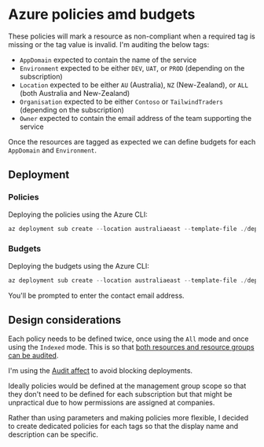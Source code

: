 # Azure policies amd budgets

These policies will mark a resource as non-compliant when a required tag is missing or the tag value is invalid. I'm auditing the below tags:

- `AppDomain` expected to contain the name of the service
- `Environment` expected to be either `DEV`, `UAT`, or `PROD` (depending on the subscription)
- `Location` expected to be either `AU` (Australia), `NZ` (New-Zealand), or `ALL` (both Australia and New-Zealand)
- `Organisation` expected to be either `Contoso` or `TailwindTraders` (depending on the subscription)
- `Owner` expected to contain the email address of the team supporting the service

Once the resources are tagged as expected we can define budgets for each `AppDomain` and `Environment`.

## Deployment

### Policies

Deploying the policies using the Azure CLI:

```powershell
az deployment sub create --location australiaeast --template-file ./deploy/main.bicep --parameters @deploy/main.parameters.tailwindtraders-dev.json --name "tagpolicies-$((Get-Date).ToString('yyMMdd-HHmmss'))-$((New-Guid).Guid.Substring(0, 4))"
```

### Budgets

Deploying the budgets using the Azure CLI:

```powershell
az deployment sub create --location australiaeast --template-file ./deploy/budget.bicep --parameters @deploy/budget.parameters.dev.json --name "budgets-$((Get-Date).ToString('yyMMdd-HHmmss'))-$((New-Guid).Guid.Substring(0, 4))"
```

You'll be prompted to enter the contact email address.

## Design considerations

Each policy needs to be defined twice, once using the `All` mode and once using the `Indexed` mode. This is so that [both resources and resource groups can be audited][resource-manager-modes].

I'm using the [Audit affect][affect-audit] to avoid blocking deployments.

Ideally policies would be defined at the management group scope so that they don't need to be defined for each subscription but that might be unpractical due to how permissions are assigned at companies.

Rather than using parameters and making policies more flexible, I decided to create dedicated policies for each tags so that the display name and description can be specific.

[affect-audit]: https://docs.microsoft.com/en-au/azure/governance/policy/concepts/effects#audit
[resource-manager-modes]: https://docs.microsoft.com/en-au/azure/governance/policy/concepts/definition-structure#resource-manager-modes
